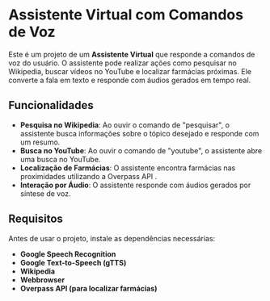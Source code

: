 # Assistente Virtual com Comandos de Voz

Este é um projeto de um **Assistente Virtual** que responde a comandos de voz do usuário. O assistente pode realizar ações como pesquisar no Wikipedia, buscar vídeos no YouTube e localizar farmácias próximas. Ele converte a fala em texto e responde com áudios gerados em tempo real.

## Funcionalidades

- **Pesquisa no Wikipedia**: Ao ouvir o comando de "pesquisar", o assistente busca informações sobre o tópico desejado e responde com um resumo.
- **Busca no YouTube**: Ao ouvir o comando de "youtube", o assistente abre uma busca no YouTube.
- **Localização de Farmácias**: O assistente encontra farmácias nas proximidades utilizando a Overpass API .
- **Interação por Áudio**: O assistente responde com áudios gerados por síntese de voz.

## Requisitos

Antes de usar o projeto, instale as dependências necessárias:

- **Google Speech Recognition**
- **Google Text-to-Speech (gTTS)**
- **Wikipedia**
- **Webbrowser**
- **Overpass API  (para localizar farmácias)**

